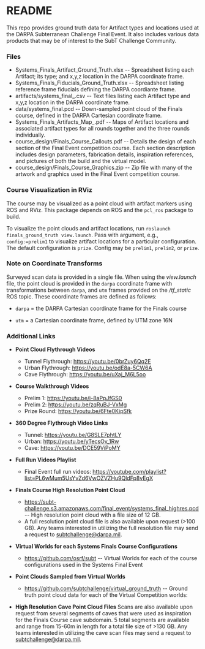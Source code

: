 # README #

This repo provides ground truth data for Artifact types and locations used at the DARPA Subterranean Challenge Final Event. It also includes various data products that may be of interest to the SubT Challenge Community.

### Files ###

* Systems_Finals_Artifact_Ground_Truth.xlsx -- Spreadsheet listing each Artifact; its type; and x,y,z location in the DARPA coordinate frame.
* Systems_Finals_Fiducials_Ground_Truth.xlsx -- Spreadsheet listing reference frame fiducials defining the DARPA coordiante frame.
* artifacts/systems_final_<round>.csv -- Text files listing each Artifact type and x,y,z location in the DARPA coordinate frame.
* data/systems_final.pcd -- Down-sampled point cloud of the Finals course, defined in the DARPA Cartesian coordinate frame.
* Systems_Finals_Artifacts_Map_<round>.pdf -- Maps of Artifact locations and associated artifact types for all rounds together and the three rounds individually.
* course_design/Finals_Course_Callouts.pdf -- Details the design of each section of the Final Event competition course. Each section description includes design parameters, fabrication details, inspiration references, and pictures of both the build and the virtual model.
* course_design/Finals_Course_Graphics.zip -- Zip file with many of the artwork and graphics used in the Final Event competition course. 

### Course Visualization in RViz ###

The course may be visualized as a point cloud with artifact markers using ROS and RViz. This package depends on ROS and the `pcl_ros` package to build.

To visualize the point clouds and artifact locations, run `roslaunch finals_ground_truth view.launch`. Pass with argument, e.g., `config:=prelim1` to visualize artifact locations for a particular configuration. The default configuration is `prize`. Config may be `prelim1`, `prelim2`, or `prize`.

### Note on Coordinate Transforms ###

Surveyed scan data is provided in a single file.
When using the *view.launch* file, the point cloud is provided in the `darpa`
coordinate frame with transformations between `darpa`, and `utm` frames provided
on the */tf_static* ROS topic. These coordinate frames are defined as follows:

* `darpa` = the DARPA Cartesian coordinate frame for the Finals course

* `utm` = a Cartesian coordinate frame, defined by UTM zone 16N

### Additional Links ###

* **Point Cloud Flythrough Videos**
    * Tunnel Flythrough: https://youtu.be/0brZuy6Qq2E
    * Urban Flythrough: https://youtu.be/odE8a-5CW6A
    * Cave Flythrough: https://youtu.be/uXaj_M6L5oo

* **Course Walkthrough Videos**
    * Prelim 1: https://youtu.be/i-8aPpJfGS0
    * Prelim 2: https://youtu.be/zqRuBJ-VxMg
    * Prize Round: https://youtu.be/6Fte0KipSfk
 
* **360 Degree Flythrough Video Links**
    * Tunnel: https://youtu.be/G8SLE7phtLY
    * Urban: https://youtu.be/yTecsOv_1Rw
    * Cave: https://youtu.be/DCE59ViPoMY
 
* **Full Run Videos Playlist**
    * Final Event full run videos: https://youtube.com/playlist?list=PL6wMum5UsYvZd6VwOZVZHu9QldFp8vEgX
 
* **Finals Course High Resolution Point Cloud**
    * https://subt-challenge.s3.amazonaws.com/final_event/systems_final_highres.pcd -- High resolution point cloud with a file size of 12 GB.
    * A full resolution point cloud file is also available upon request (>100 GB). Any teams interested in utilizing the full resolution file may send a request to subtchallenge@darpa.mil.
  
* **Virtual Worlds for each Systems Finals Course Configurations**
    * https://github.com/osrf/subt -- Virtual Worlds for each of the course configurations used in the Systems Final Event
 

* **Point Clouds Sampled from Virtual Worlds**
    * https://github.com/subtchallenge/virtual_ground_truth -- Ground truth point cloud data for each of the Virtual Competition worlds: 
 

* **High Resolution Cave Point Cloud Files**
Scans are also available upon request from several segments of caves that were used as inspiration for the Finals Course cave subdomain. 5 total segments are available and range from 15-60m in length for a total file size of >130 GB. Any teams interested in utilizing the cave scan files may send a request to subtchallenge@darpa.mil.
